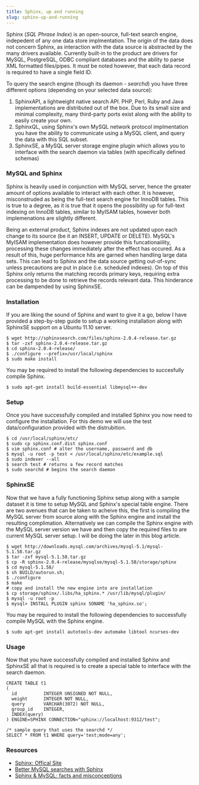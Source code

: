 ```yaml
---
title: Sphinx, up and running
slug: sphinx-up-and-running
---
```


Sphinx (*SQL Phrase Index*) is an open-source, full-text search engine, indepedent of any one data store implmentation.
The origin of the data does not concern Sphinx, as interaction with the data source is abstracted by the many drivers available.
Currently built-in to the product are drivers for MySQL, PostgreSQL, ODBC compliant databases and the ability to parse XML formatted files/pipes.
It must be noted however, that each data record is required to have a single field ID.

To query the search engine (though its daemon - *searchd*) you have three different options (depending on your selected data source):

1. SphinxAPI, a lightweight native search API. PHP, Perl, Ruby and Java implementations are distributed out of the box. Due to its small size and minimal complexity, many third-party ports exist along with the ability to easily create your own.
2. SphinxQL, using Sphinx's own MySQL network protocol implmentation you have the ability to communicate using a MySQL client, and query the data with this SQL subset.
3. SphinxSE, a MySQL server storage engine plugin which allows you to interface with the search daemon via tables (with specifically defined schemas)

### MySQL and Sphinx

Sphinx is heavily used in conjunction with MySQL server, hence the greater amount of options available to interact with each other.
It is however, misconstruded as being the full-text search engine for InnoDB tables.
This is true to a degree, as it is true that it opens the possibility up for full-text indexing on InnoDB tables, similar to MyISAM tables, however both implemenations are slightly different.

Being an external product, Sphinx indexes are not updated upon each change to its source (be it an INSERT, UPDATE or DELETE).
MySQL's MyISAM implementation does however provide this funcationaiility, processing these changes immediately after the effect has occured.
As a result of this, huge performance hits are garned when handling large data sets.
This can lead to Sphinx and the data source getting out-of-sync unless precautions are put in place (i.e. scheduled indexes).
On top of this Sphinx only returns the matching records primary keys, requiring extra processing to be done to retrieve the records relevant data.
This hinderance can be dampended by using SphinxSE.

### Installation

If you are liking the sound of Sphinx and want to give it a go, below I have provided a step-by-step guide to setup a working installation along with SphinxSE support on a Ubuntu 11.10 server.

    $ wget http://sphinxsearch.com/files/sphinx-2.0.4-release.tar.gz
    $ tar -zxf sphinx-2.0.4-release.tar.gz
    $ cd sphinx-2.0.4-release/
    $ ./configure --prefix=/usr/local/sphinx
    $ sudo make install

You may be required to install the following dependencies to succesfully compile Sphinx.

    $ sudo apt-get install build-essential libmysql++-dev

### Setup

Once you have successfully compiled and installed Sphinx you now need to configure the installation.
For this demo we will use the test data/configuration provided with the distrubition.

    $ cd /usr/local/sphinx/etc/
    $ sudo cp sphinx.conf.dist sphinx.conf
    $ vim sphinx.conf # alter the username, password and db
    $ mysql -u root -p test < /usr/local/sphinx/etc/example.sql
    $ sudo indexer --all
    $ search test # returns a few record matches
    $ sudo searchd # begins the search daemon

### SphinxSE

Now that we have a fully functioning Sphinx setup along with a sample dataset it is time to setup MySQL and Sphinx's special table engine.
There are two avenues that can be taken to acheive this, the first is compiling the MySQL server from source along with the Sphinx engine and install the resulting complimation.
Alternatively we can compile the Sphinx engine with the MySQL server version we have and then copy the required files to are current MySQL server setup.
I will be doing the later in this blog article.

    $ wget http://downloads.mysql.com/archives/mysql-5.1/mysql-5.1.58.tar.gz
    $ tar -zxf mysql-5.1.58.tar.gz
    $ cp -R sphinx-2.0.4-release/mysqlse/mysql-5.1.58/storage/sphinx
    $ cd mysql-5.1.58/
    $ sh BUILD/autorun.sh;
    $ ./configure
    $ make
    # copy and install the new engine into are installation
    $ cp storage/sphinx/.libs/ha_sphinx.* /usr/lib/mysql/plugin/
    $ mysql -u root -p
    $ mysql> INSTALL PLUGIN sphinx SONAME 'ha_sphinx.so';

You may be required to install the following dependencies to successfully compile MySQL with the Sphinx engine.

    $ sudo apt-get install autotools-dev automake libtool ncurses-dev

### Usage

Now that you have successfully compiled and installed Sphinx and SphinxSE all that is required is to create a special table to interface with the search daemon.

    CREATE TABLE t1
    (
      id          INTEGER UNSIGNED NOT NULL,
      weight      INTEGER NOT NULL,
      query       VARCHAR(3072) NOT NULL,
      group_id    INTEGER,
      INDEX(query)
    ) ENGINE=SPHINX CONNECTION="sphinx://localhost:9312/test";

    /* sample query that uses the searchd */
    SELECT * FROM t1 WHERE query='test;mode=any';

### Resources

* [Sphinx: Offical Site](http://sphinxsearch.com/)
* [Better MySQL searches with Sphinx](http://www.ibm.com/developerworks/opensource/library/os-sphinx/)
* [Sphinx & MySQL: facts and misconceptions](http://code.openark.org/blog/mysql/sphinx-mysql-facts-and-misconception)